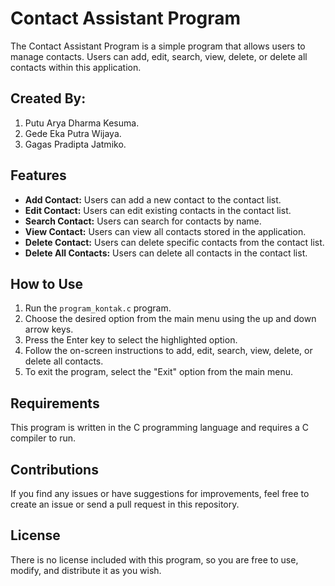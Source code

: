 # Contact Assistant Program

The Contact Assistant Program is a simple program that allows users to manage contacts. Users can add, edit, search, view, delete, or delete all contacts within this application.

## Created By:
1. Putu Arya Dharma Kesuma.
2. Gede Eka Putra Wijaya.
3. Gagas Pradipta Jatmiko.

## Features

- **Add Contact:** Users can add a new contact to the contact list.
- **Edit Contact:** Users can edit existing contacts in the contact list.
- **Search Contact:** Users can search for contacts by name.
- **View Contact:** Users can view all contacts stored in the application.
- **Delete Contact:** Users can delete specific contacts from the contact list.
- **Delete All Contacts:** Users can delete all contacts in the contact list.

## How to Use

1. Run the `program_kontak.c` program.
2. Choose the desired option from the main menu using the up and down arrow keys.
3. Press the Enter key to select the highlighted option.
4. Follow the on-screen instructions to add, edit, search, view, delete, or delete all contacts.
5. To exit the program, select the "Exit" option from the main menu.

## Requirements

This program is written in the C programming language and requires a C compiler to run.

## Contributions

If you find any issues or have suggestions for improvements, feel free to create an issue or send a pull request in this repository.

## License

There is no license included with this program, so you are free to use, modify, and distribute it as you wish.
